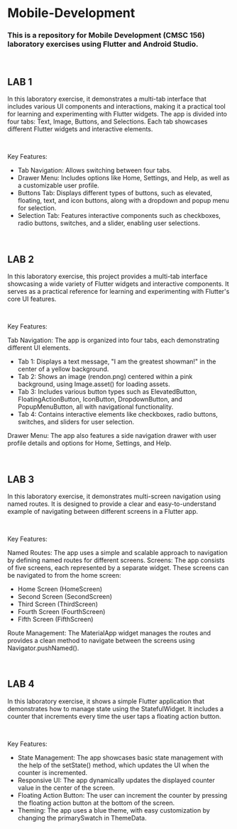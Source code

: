 # Mobile-Development

### This is a repository for Mobile Development (CMSC 156) laboratory exercises using Flutter and Android Studio.

<br>

## LAB 1

In this laboratory exercise, it demonstrates a multi-tab interface that includes various UI components and interactions, making it a practical tool for learning and experimenting with Flutter widgets. The app is divided into four tabs: Text, Image, Buttons, and Selections. Each tab showcases different Flutter widgets and interactive elements.

<br>

Key Features:
* Tab Navigation: Allows switching between four tabs.
* Drawer Menu: Includes options like Home, Settings, and Help, as well as a customizable user profile.
* Buttons Tab: Displays different types of buttons, such as elevated, floating, text, and icon buttons, along with a dropdown and popup menu for selection.
* Selection Tab: Features interactive components such as checkboxes, radio buttons, switches, and a slider, enabling user selections.

<br>

## LAB 2

In this laboratory exercise, this project provides a multi-tab interface showcasing a wide variety of Flutter widgets and interactive components. It serves as a practical reference for learning and experimenting with Flutter's core UI features.

<br>

Key Features:

Tab Navigation: The app is organized into four tabs, each demonstrating different UI elements.
* Tab 1: Displays a text message, "I am the greatest showman!" in the center of a yellow background.
* Tab 2: Shows an image (rendon.png) centered within a pink background, using Image.asset() for loading assets.
* Tab 3: Includes various button types such as ElevatedButton, FloatingActionButton, IconButton, DropdownButton, and PopupMenuButton, all with navigational functionality.
* Tab 4: Contains interactive elements like checkboxes, radio buttons, switches, and sliders for user selection.

Drawer Menu:
The app also features a side navigation drawer with user profile details and options for Home, Settings, and Help.

<br>

## LAB 3

In this laboratory exercise, it demonstrates multi-screen navigation using named routes. It is designed to provide a clear and easy-to-understand example of navigating between different screens in a Flutter app.

<br>

Key Features:

Named Routes: The app uses a simple and scalable approach to navigation by defining named routes for different screens.
Screens: The app consists of five screens, each represented by a separate widget. These screens can be navigated to from the home screen:
* Home Screen (HomeScreen)
* Second Screen (SecondScreen)
* Third Screen (ThirdScreen)
* Fourth Screen (FourthScreen)
* Fifth Screen (FifthScreen)

Route Management: The MaterialApp widget manages the routes and provides a clean method to navigate between the screens using Navigator.pushNamed().

<br>

## LAB 4

In this laboratory exercise, it shows a simple Flutter application that demonstrates how to manage state using the StatefulWidget. It includes a counter that increments every time the user taps a floating action button.

<br>
 
Key Features:
* State Management: The app showcases basic state management with the help of the setState() method, which updates the UI when the counter is incremented.
* Responsive UI: The app dynamically updates the displayed counter value in the center of the screen.
* Floating Action Button: The user can increment the counter by pressing the floating action button at the bottom of the screen.
* Theming: The app uses a blue theme, with easy customization by changing the primarySwatch in ThemeData.
